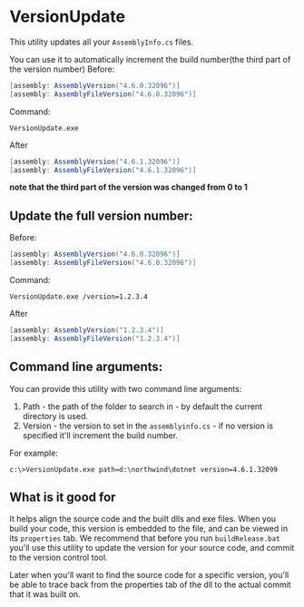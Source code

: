 # VersionUpdate

This utility updates all your `AssemblyInfo.cs` files.

You can use it to automatically increment the build number(the third part of the version number)
Before:
```cs
[assembly: AssemblyVersion("4.6.0.32096")]
[assembly: AssemblyFileVersion("4.6.0.32096")]
```
Command:
```
VersionUpdate.exe
```
After
```cs
[assembly: AssemblyVersion("4.6.1.32096")]
[assembly: AssemblyFileVersion("4.6.1.32096")]
```
**note that the third part of the version was changed from 0 to 1**
## Update the full version number:
Before:
```cs
[assembly: AssemblyVersion("4.6.0.32096")]
[assembly: AssemblyFileVersion("4.6.0.32096")]
```
Command:
```
VersionUpdate.exe /version=1.2.3.4
```
After
```cs
[assembly: AssemblyVersion("1.2.3.4")]
[assembly: AssemblyFileVersion("1.2.3.4")]
```

## Command line arguments:
You can provide this utility with two command line arguments:
1) Path - the path of the folder to search in - by default the current directory is used.
2) Version - the version to set in the `assemblyinfo.cs` - if no version is specified it'll increment the build number.

For example:

`c:\>VersionUpdate.exe path=d:\northwind\dotnet version=4.6.1.32099`

## What is it good for
It helps align the source code and the built dlls and exe files.
When you build your code, this version is embedded to the file, and can be viewed in its `properties` tab.
We recommend that before you run `buildRelease.bat` you'll use this utility to update the version for your source code, and commit to the version control tool.

Later when you'll want to find the source code for a specific version, you'll be able to trace back from the properties tab of the dll to the actual commit that it was built on.
